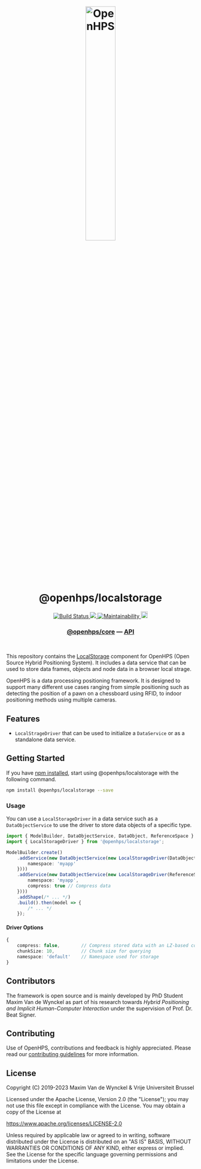 <h1 align="center">
  <img alt="OpenHPS" src="https://openhps.org/images/logo_text-512.png" width="40%" /><br />
  @openhps/localstorage
</h1>
<p align="center">
    <a href="https://github.com/OpenHPS/openhps-localstorage/actions/workflows/main.yml" target="_blank">
        <img alt="Build Status" src="https://github.com/OpenHPS/openhps-localstorage/actions/workflows/main.yml/badge.svg">
    </a>
    <a href="https://codecov.io/gh/OpenHPS/openhps-localstorage">
        <img src="https://codecov.io/gh/OpenHPS/openhps-localstorage/branch/master/graph/badge.svg"/>
    </a>
    <a href="https://codeclimate.com/github/OpenHPS/openhps-localstorage/" target="_blank">
        <img alt="Maintainability" src="https://img.shields.io/codeclimate/maintainability/OpenHPS/openhps-localstorage">
    </a>
    <a href="https://badge.fury.io/js/@openhps%2Flocalstorage">
        <img src="https://badge.fury.io/js/@openhps%2Flocalstorage.svg" alt="npm version" height="18">
    </a>
</p>

<h3 align="center">
    <a href="https://github.com/OpenHPS/openhps-core">@openhps/core</a> &mdash; <a href="https://openhps.org/docs/localstorage">API</a>
</h3>

<br />

This repository contains the [LocalStorage](https://developer.mozilla.org/en-US/docs/Web/API/Window/localStorage) component for OpenHPS (Open Source Hybrid Positioning System). It includes a data service that can be used to store data frames, objects and node data in a browser local strage.

OpenHPS is a data processing positioning framework. It is designed to support many different use cases ranging from simple positioning such as detecting the position of a pawn on a chessboard using RFID, to indoor positioning methods using multiple cameras.

## Features
- ```LocalStrageDriver``` that can be used to initialize a ```DataService``` or as a standalone data service.

## Getting Started
If you have [npm installed](https://www.npmjs.com/get-npm), start using @openhps/localstorage with the following command.
```bash
npm install @openhps/localstorage --save
```

### Usage
You can use a ```LocalStorageDriver``` in a data service such as a ```DataObjectService``` to
use the driver to store data objects of a specific type.

```typescript
import { ModelBuilder, DataObjectService, DataObject, ReferenceSpace } from '@openhps/core';
import { LocalStorageDriver } from '@openhps/localstorage';

ModelBuilder.create()
    .addService(new DataObjectService(new LocalStorageDriver(DataObject, {
        namespace: 'myapp'
    })))
    .addService(new DataObjectService(new LocalStorageDriver(ReferenceSpace, {
        namespace: 'myapp',
        compress: true // Compress data
    })))
    .addShape(/* ... */)
    .build().then(model => {
        /* ... */
    });
```

#### Driver Options
```typescript
{
    compress: false,        // Compress stored data with an LZ-based compression
    chunkSize: 10,          // Chunk size for querying
    namespace: 'default'    // Namespace used for storage
}
```

## Contributors
The framework is open source and is mainly developed by PhD Student Maxim Van de Wynckel as part of his research towards *Hybrid Positioning and Implicit Human-Computer Interaction* under the supervision of Prof. Dr. Beat Signer.

## Contributing
Use of OpenHPS, contributions and feedback is highly appreciated. Please read our [contributing guidelines](CONTRIBUTING.md) for more information.

## License
Copyright (C) 2019-2023 Maxim Van de Wynckel & Vrije Universiteit Brussel

Licensed under the Apache License, Version 2.0 (the "License"); you may not use this file except in compliance with the License. You may obtain a copy of the License at

https://www.apache.org/licenses/LICENSE-2.0

Unless required by applicable law or agreed to in writing, software distributed under the License is distributed on an "AS IS" BASIS, WITHOUT WARRANTIES OR CONDITIONS OF ANY KIND, either express or implied. See the License for the specific language governing permissions and limitations under the License.